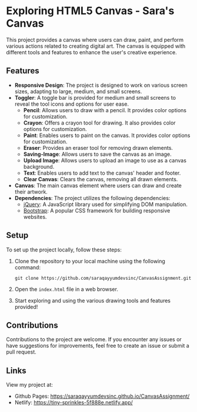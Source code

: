 # Exploring HTML5 Canvas - Sara's Canvas

This project provides a canvas where users can draw, paint, and perform various actions related to creating digital art. The canvas is equipped with different tools and features to enhance the user's creative experience.

## Features

- **Responsive Design**: The project is designed to work on various screen sizes, adapting to large, medium, and small screens.
- **Toggler**: A toggle bar is provided for medium and small screens to reveal the tool icons and options for user ease.
  - **Pencil**: Allows users to draw with a pencil. It provides color options for customization.
  - **Crayon**: Offers a crayon tool for drawing. It also provides color options for customization.
  - **Paint**: Enables users to paint on the canvas. It provides color options for customization.
  - **Eraser**: Provides an eraser tool for removing drawn elements.
  - **Saving-Image**: Allows users to save the canvas as an image.
  - **Upload Image**: Allows users to upload an image to use as a canvas background.
  - **Text**: Enables users to add text to the canvas' header and footer.
  - **Clear Canvas**: Clears the canvas, removing all drawn elements.
- **Canvas**: The main canvas element where users can draw and create their artwork.
- **Dependencies**: The project utilizes the following dependencies:
  - [jQuery](https://jquery.com): A JavaScript library used for simplifying DOM manipulation.
  - [Bootstrap](https://getbootstrap.com): A popular CSS framework for building responsive websites.

## Setup

To set up the project locally, follow these steps:

1. Clone the repository to your local machine using the following command:
   ```
   git clone https://github.com/saraqayyumdevsinc/CanvasAssignment.git
   ```

2. Open the `index.html` file in a web browser.

3. Start exploring and using the various drawing tools and features provided!

## Contributions

Contributions to the project are welcome. If you encounter any issues or have suggestions for improvements, feel free to create an issue or submit a pull request.

## Links
View my project at:
- Github Pages: https://saraqayyumdevsinc.github.io/CanvasAssignment/
- Netlify: https://tiny-sprinkles-5f888e.netlify.app/
